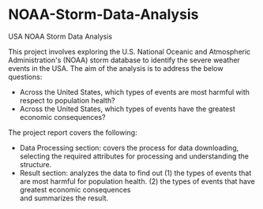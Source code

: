 # NOAA-Storm-Data-Analysis
USA NOAA Storm Data Analysis

This project involves exploring the U.S. National Oceanic and Atmospheric Administration's (NOAA) storm database to identify the severe weather events in the USA. The aim of the analysis is to address the below questions:

  *  Across the United States, which types of events are most harmful with respect to population health?
  *  Across the United States, which types of events have the greatest economic consequences?
  
The project report covers the following:

  *  Data Processing section: covers the process for data downloading, selecting the required attributes for processing and understanding the structure.
  *  Result section: analyzes the data to find out
    (1)  the types of events that are most harmful for population health. 
    (2)  the types of events that have greatest economic consequences  
 and summarizes the result.
